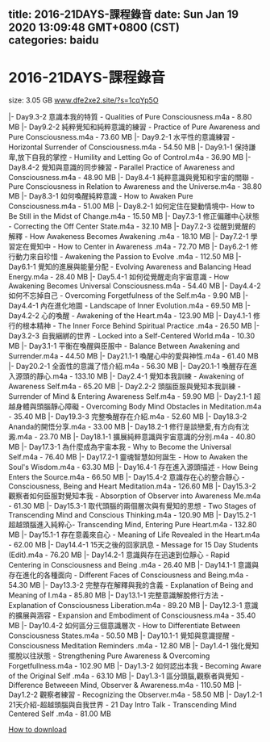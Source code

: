 
title: 2016-21DAYS-課程錄音
date: Sun Jan 19 2020 13:09:48 GMT+0800 (CST)    
categories: baidu
---

# 2016-21DAYS-課程錄音
size: 3.05 GB
 www.dfe2xe2.site/?s=1cqYp5O
 
|- Day9.3-2 意識本我的特質 - Qualities of Pure Consciousness.m4a - 8.80 MB
|- Day9.2-2 純粹覺知和純粹意識的練習 - Practice of Pure Awareness and Pure Consciousness.m4a - 73.60 MB
|- Day9.2-1 水平性的意識練習 - Horizontal Surrender of Consciousness.m4a - 54.50 MB
|- Day9.1-1 保持謙卑,放下自我的掌控 - Humility and Letting Go of Control.m4a - 36.90 MB
|- Day8.4-2 覺知與意識的同步練習 - Parallel Practice of Awareness and Consciousness.m4a - 48.90 MB
|- Day8.4-1 純粹意識與覺知和宇宙的關聯 - Pure Consciousness in Relation to Awareness and the Universe.m4a - 38.80 MB
|- Day8.3-1 如何喚醒純粹意識 - How to Awaken Pure Consciousness.m4a - 51.00 MB
|- Day8.2-1 如何定住在變動情境中- How to Be Still in the Midst of Change.m4a - 15.50 MB
|- Day7.3-1 修正偏離中心狀態 - Correcting the Off Center State.m4a - 32.10 MB
|- Day7.2-3 從醒到覺醒的解釋 - How Awakeness Becomes Awakening .m4a - 18.10 MB
|- Day7.2-1 學習定在覺知中 - How to Center in Awareness  .m4a - 72.70 MB
|- Day6.2-1 修行動力來自珍惜 - Awakening the Passion to Evolve  .m4a - 112.50 MB
|- Day6.1-1 覺知的進展與能量分配 - Evolving Awareness and Balancing Head Energy.m4a - 28.40 MB
|- Day5.4-1 如何從覺醒走向宇宙意識 - How Awakening Becomes Universal Consciousness.m4a - 54.40 MB
|- Day4.4-2 如何不忘掉自己 - Overcoming Forgetfulness of the Self.m4a - 9.90 MB
|- Day4.4-1 內在進化地圖 - Landscape of Inner Evolution.m4a - 69.50 MB
|- Day4.2-2 心的喚醒 - Awakening of the Heart.m4a - 123.90 MB
|- Day4.1-1 修行的根本精神 - The Inner Force Behind Spiritual Practice .m4a - 26.50 MB
|- Day3.2-3 自我綑綁的世界 - Locked into a Self-Centered World.m4a - 10.30 MB
|- Day3.1-1 平衡在喚醒與臣服中 - Balance Between Awakening and Surrender.m4a - 44.50 MB
|- Day21.1-1 喚醒心中的愛與神性.m4a - 61.40 MB
|- Day20.2-1 全面性的意識了悟介紹.m4a - 56.30 MB
|- Day20.1-1 喚醒存在進入源頭的靜心.m4a - 133.10 MB
|- Day2.4-1 覺知本我訓練 - Awakening of Awareness Self.m4a - 65.20 MB
|- Day2.2-2 頭腦臣服與覺知本我訓練 - Surrender of Mind & Entering Awareness Self.m4a - 59.90 MB
|- Day2.1-1 超越身體與頭腦靜心障礙 - Overcoming Body Mind Obstacles in Meditation.m4a - 35.40 MB
|- Day19.3-3 完整喚醒存在介紹.m4a - 52.60 MB
|- Day18.3-2 Ananda的開悟分享.m4a - 33.00 MB
|- Day18.2-1 修行是談戀愛,有方向有沈澱.m4a - 23.70 MB
|- Day18.1-1 擴展純粹意識與宇宙意識的分別.m4a - 40.80 MB
|- Day17.3-1 為什麼成為宇宙本我 - Why to Become the Universal Self.m4a - 76.40 MB
|- Day17.2-1 靈魂智慧如何誕生 - How to Awaken the Soul's Wisdom.m4a - 63.30 MB
|- Day16.4-1 存在進入源頭描述  - How Being Enters the Source.m4a - 66.50 MB
|- Day15.4-2 意識存在心的整合靜心 - Consciousness, Being and Heart Meditation.m4a - 126.60 MB
|- Day15.3-2 觀察者如何臣服對覺知本我 - Absorption of Observer into Awareness Me.m4a - 61.30 MB
|- Day15.3-1 取代頭腦的兩個層次與有覺知的思想 - Two Stages of Transcending Mind and Conscious Thinking.m4a - 120.90 MB
|- Day15.2-1 超越頭腦進入純粹心- Transcending Mind, Entering Pure Heart.m4a - 132.80 MB
|- Day15.1-1 存在意義來自心 - Meaning of Life Revealed in the Heart.m4a - 62.00 MB
|- Day14.4-1 15天之後的回家訊息 - Message for 15 Day Students (Edit).m4a - 76.20 MB
|- Day14.2-1 意識與存在迅速到位靜心 - Rapid Centering in Consciousness and Being .m4a - 26.40 MB
|- Day14.1-1 意識與存在進化的各種面向 - Different Faces of Consciousness and Being.m4a - 54.30 MB
|- Day13.3-2 完整存在解釋與我的含義 - Explanation of Being and Meaning of I.m4a - 85.80 MB
|- Day13.1-1 完整意識解脫修行方法  - Explanation of Consciousness Liberation.m4a - 89.20 MB
|- Day12.3-1 意識的擴展與涵容 - Expansion and Embodiment of Consciousness.m4a - 35.40 MB
|- Day10.4-2 如何區分三個意識層次 - How to Differentiate Between Consciousness States.m4a - 50.50 MB
|- Day10.1-1 覺知與意識提醒 - Consciousness Meditation Reminders .m4a - 12.80 MB
|- Day1.4-1 強化覺知擺脫以往狀態 - Strengthening Pure Awareness & Overcoming Forgetfullness.m4a - 102.90 MB
|- Day1.3-2 如何認出本我 - Becoming Aware of the Original Self .m4a - 63.10 MB
|- Day1.3-1 區分頭腦,觀察者與覺知 - Difference Betweeen Mind, Observer & Awareness.m4a - 110.50 MB
|- Day1.2-2 觀察者練習 - Recognizing the Observer.m4a - 58.50 MB
|- Day1.2-1 21天介紹-超越頭腦與自我世界 - 21 Day Intro Talk - Transcending Mind Centered Self .m4a - 81.00 MB

[How to download](https://bpcam.bemobtrk.com/go/2ceec3aa-1ca2-46d6-b9ff-aaa5c184517c?jno=156)
